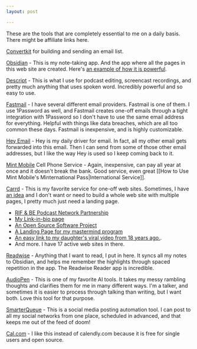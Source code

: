 ```yaml
---
layout: post

---
```

These are the tools that are completely essential to me on a daily basis. There might be affiliate links here. 

[Convertkit](https://partners.kit.com/zwdugtptgpu9) for building and sending an email list. 

[Obsidian]() - This is my note-taking app. And the app where all the pages in this web site are created. Here's [an example of how it is powerful](https://jethro.site/%5B%5Bclippings%5D%5D/2021/03/23/copy-search-results-in-obsidian/). 

[Descript](https://get.descript.com/swu3aooczakr) - This is what I use for podcast editing, screencast recordings, and pretty much anything that uses spoken word. Incredibly powerful and so easy to use. 

[Fastmail](https://ref.fm/u28470920z) - I have several different email providers. Fastmail is one of them. I use 1Password as well, and Fastmail creates one-off emails through a tight integration with 1Password so I don't have to use the same email address for everything. Helpful with things like data breaches, which are all too common these days. Fastmail is inexpensive, and is highly customizable. 

[Hey Email](https://hey.com) - Hey is my daily driver for email. In fact, all my other email gets forwarded into this email. Then I can send from some of those other email addresses, but I like the way Hey is used so I keep coming back to it. 

[Mint Mobile](http://fbuy.me/r34At) Cell Phone Service - Again, inexpensive, can pay all year at once and it doesn't break the bank. Good service, even great [[How to Use Mint Mobile's Minternational Pass|International Service]]. 

[Carrd](https://try.carrd.co/2hzyxwr8) - This is my favorite service for one-off web sites. Sometimes, I have [an idea](https://bigimpactmixer.com) and I don't want or need to build a whole web site with multiple pages, I pretty much just need a landing page. 
- [RIF & BE Podcast Network Partnership](https://literacy.bepodcast.network/)
- [My Link-in-bio page](https://jethrojon.es)
- [An Open Source Software Project](https://pickr.org/)
- [A Landing Page for my mastermind program](https://transformativeprincipal.com/)
- [An easy link to my daughter's viral video from 18 years ago.](https://famouskatya.com). 
- And more. I have 17 active web sites in there. 

[Readwise](https://readwise.io/i/jethro20) - Anything that I want to read, I put in here. It syncs all my notes to Obsidian, and helps me remember the highlights through spaced repetition in the app. The Readwise Reader app is incredible. 

[AudioPen](https://audiopen.ai/?aff=neRMq) - This is one of my favorite AI tools. It takes my messy rambling thoughts and clarifies them for me in many different ways. I'm a talker, and sometimes it is easier to process through talking than writing, but I want both. Love this tool for that purpose. 

[SmarterQueue](https://smarterqueue.com/?afmc=14r) - This is a social media posting automation tool. I can post to all my social networks from one place, scheduled in advanced, and that keeps me out of the feed of doom! 

[Cal.com](https://cal.com) - I like this instead of calendly.com because it is free for single users and open source.

